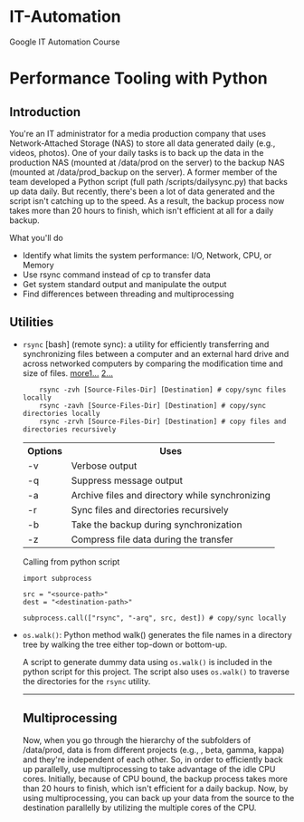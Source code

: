 # IT-Automation

Google IT Automation Course

# Performance Tooling with Python

## Introduction

You're an IT administrator for a media production company that uses Network-Attached Storage (NAS) to store all data generated daily (e.g., videos, photos). One of your daily tasks is to back up the data in the production NAS (mounted at /data/prod on the server) to the backup NAS (mounted at /data/prod_backup on the server). A former member of the team developed a Python script (full path /scripts/dailysync.py) that backs up data daily. But recently, there's been a lot of data generated and the script isn't catching up to the speed. As a result, the backup process now takes more than 20 hours to finish, which isn't efficient at all for a daily backup.

What you'll do
* Identify what limits the system performance: I/O, Network, CPU, or Memory
* Use rsync command instead of cp to transfer data
* Get system standard output and manipulate the output
* Find differences between threading and multiprocessing

## Utilities 

* `rsync` [bash] (remote sync): a utility for efficiently transferring and synchronizing files between a computer and an external hard drive and across networked computers by comparing the modification time and size of files. [more1...](https://linux.die.net/man/1/rsync) [2...](linuxtechi.com/rsync-command-examples-linux/)
    ```
        rsync -zvh [Source-Files-Dir] [Destination] # copy/sync files locally
        rsync -zavh [Source-Files-Dir] [Destination] # copy/sync directories locally
        rsync -zrvh [Source-Files-Dir] [Destination] # copy files and directories recursively
    ```
    <table>
        <th>Options</th><th>Uses</th>
        <tr><td>-v</td><td>Verbose output</td></tr>
        <tr><td>-q</td><td>Suppress message output</td></tr>
        <tr><td>-a</td><td>Archive files and directory while synchronizing</td></tr>
        <tr><td>-r</td><td>Sync files and directories recursively</td></tr>
        <tr><td>-b</td><td>Take the backup during synchronization</td></tr>
        <tr><td>-z</td><td>Compress file data during the transfer</td></tr>
    <table>

    Calling from python script

    ```
    import subprocess

    src = "<source-path>"
    dest = "<destination-path>"

    subprocess.call(["rsync", "-arq", src, dest]) # copy/sync locally

    ```

* `os.walk()`: Python method walk() generates the file names in a directory tree by walking the tree either top-down or bottom-up.

    A script to generate dummy data using `os.walk()` is included in the python script for this project.  The script also uses `os.walk()` to
    traverse the directories for the `rsync` utility.

<hr>


## Multiprocessing

Now, when you go through the hierarchy of the subfolders of /data/prod, data is from different projects (e.g., , beta, gamma, kappa) and they're independent of each other. So, in order to efficiently back up parallelly, use multiprocessing to take advantage of the idle CPU cores. Initially, because of CPU bound, the backup process takes more than 20 hours to finish, which isn't efficient for a daily backup. Now, by using multiprocessing, you can back up your data from the source to the destination parallelly by utilizing the multiple cores of the CPU.

